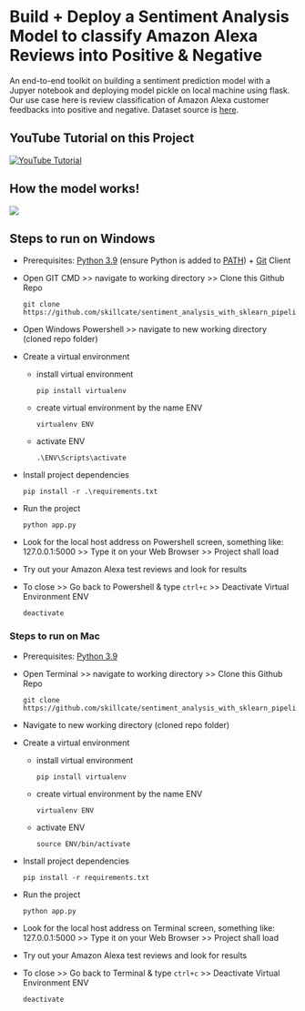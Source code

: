 # Build + Deploy a Sentiment Analysis Model to classify Amazon Alexa Reviews into Positive & Negative
An end-to-end toolkit on building a sentiment prediction model with a Jupyer notebook and deploying model pickle on local machine using flask. Our use case here is review classification of Amazon Alexa customer feedbacks into positive and negative. Dataset source is [here](https://www.kaggle.com/sid321axn/amazon-alexa-reviews).

## YouTube Tutorial on this Project
[![YouTube Tutorial](https://img.youtube.com/vi/lKAdxN0qrgk/0.jpg)](https://www.youtube.com/watch?v=lKAdxN0qrgk)

## How the model works!
![](https://github.com/skillcate/sentiment_analysis_with_sklearn_pipeline/blob/main/readme/model-functionality.gif)

## Steps to run on Windows

* Prerequisites: [Python 3.9](https://www.python.org/downloads/) (ensure Python is added to [PATH](https://medium.com/co-learning-lounge/how-to-download-install-python-on-windows-2021-44a707994013)) + [Git](https://www.markdownguide.org/basic-syntax/) Client
* Open GIT CMD >> navigate to working directory >> Clone this Github Repo

      git clone https://github.com/skillcate/sentiment_analysis_with_sklearn_pipeline.git  
* Open Windows Powershell >> navigate to new working directory (cloned repo folder)
* Create a virtual environment
  * install virtual environment
 
        pip install virtualenv
        
  * create virtual environment by the name ENV
        
        virtualenv ENV
        
  * activate ENV

        .\ENV\Scripts\activate
        
* Install project dependencies

      pip install -r .\requirements.txt
      
* Run the project

      python app.py
      
* Look for the local host address on Powershell screen, something like: 127.0.0.1:5000 >> Type it on your Web Browser >> Project shall load
* Try out your Amazon Alexa test reviews and look for results
* To close >> Go back to Powershell & type `ctrl+c` >> Deactivate Virtual Environment ENV

      deactivate


### Steps to run on Mac

* Prerequisites: [Python 3.9](https://www.python.org/downloads/)
* Open Terminal >> navigate to working directory >> Clone this Github Repo

      git clone https://github.com/skillcate/sentiment_analysis_with_sklearn_pipeline.git  
* Navigate to new working directory (cloned repo folder)
* Create a virtual environment
  * install virtual environment

        pip install virtualenv
        
  * create virtual environment by the name ENV
  
        virtualenv ENV  
  * activate ENV
        
        source ENV/bin/activate
* Install project dependencies

      pip install -r requirements.txt  
* Run the project

      python app.py
      
* Look for the local host address on Terminal screen, something like: 127.0.0.1:5000 >> Type it on your Web Browser >> Project shall load
* Try out your Amazon Alexa test reviews and look for results
* To close >> Go back to Terminal & type `ctrl+c` >> Deactivate Virtual Environment ENV

      deactivate
